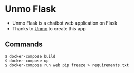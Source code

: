 # Unmo Flask
- Unmo Flask is a chatbot web application on Flask
- Thanks to [Unmo](https://github.com/sandmark/unmo) to create this app

## Commands
```
$ docker-compose build
$ docker-compose up
$ docker-compose run web pip freeze > requirements.txt
```

